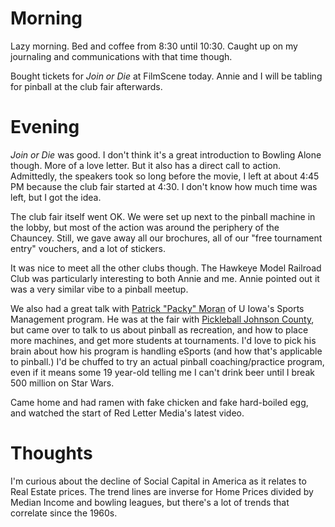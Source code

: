 # Morning
Lazy morning. Bed and coffee from 8:30 until 10:30.
Caught up on my journaling and communications with that time though.

Bought tickets for *Join or Die* at FilmScene today.
Annie and I will be tabling for pinball at the club fair afterwards.

# Evening
*Join or Die* was good. I don't think it's a great introduction to Bowling Alone though. More of a love letter.
But it also has a direct call to action. Admittedly, the speakers took so long before the movie, I left at about 4:45 PM because 
the club fair started at 4:30. I don't know how much time was left, but I got the idea.

The club fair itself went OK. We were set up next to the pinball machine in the lobby, but most of the action was around the periphery of the Chauncey.
Still, we gave away all our brochures, all of our "free tournament entry" vouchers, and a lot of stickers.

It was nice to meet all the other clubs though. The Hawkeye Model Railroad Club was particularly interesting to both Annie and me.
Annie pointed out it was a very similar vibe to a pinball meetup.

We also had a great talk with [Patrick "Packy" Moran](https://sportmanagement.clas.uiowa.edu/people/packy-moran) of U Iowa's Sports Management program.
He was at the fair with [Pickleball Johnson County](https://www.pbjohnsoncountyia.org), but came over to talk to us about pinball as recreation, and 
how to place more machines, and get more students at tournaments. I'd love to pick his brain about how his program is handling eSports (and how 
that's applicable to pinball.) I'd be chuffed to try an actual pinball coaching/practice program, even if it means some 19 year-old telling me 
I can't drink beer until I break 500 million on Star Wars.

Came home and had ramen with fake chicken and fake hard-boiled egg, and watched the start of Red Letter Media's latest video.

# Thoughts
I'm curious about the decline of Social Capital in America as it relates to Real Estate prices.
The trend lines are inverse for Home Prices divided by Median Income and bowling leagues, but there's a lot of trends that correlate since the 1960s.
